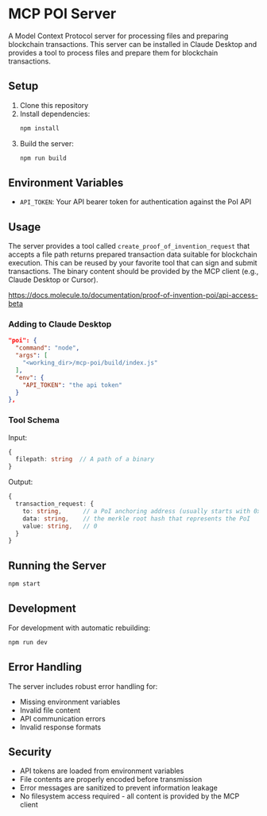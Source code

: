 # MCP POI Server

A Model Context Protocol server for processing files and preparing blockchain transactions. This server can be installed in Claude Desktop and provides a tool to process files and prepare them for blockchain transactions.

## Setup

1. Clone this repository
2. Install dependencies:
   ```bash
   npm install
   ```
3. Build the server:
   ```bash
   npm run build
   ```

## Environment Variables

- `API_TOKEN`: Your API bearer token for authentication against the PoI API


## Usage

The server provides a tool called `create_proof_of_invention_request` that accepts a file path returns prepared transaction data suitable for blockchain execution. This can be reused by your favorite tool that can sign and submit transactions.  The binary content should be provided by the MCP client (e.g., Claude Desktop or Cursor). 

https://docs.molecule.to/documentation/proof-of-invention-poi/api-access-beta

### Adding to Claude Desktop

```json
"poi": {
  "command": "node",
  "args": [
    "<working_dir>/mcp-poi/build/index.js"
  ],
  "env": {
    "API_TOKEN": "the api token"
  }
},
```

### Tool Schema

Input:
```typescript
{
  filepath: string  // A path of a binary
}
```

Output:
```typescript
{
  transaction_request: {
    to: string,      // a PoI anchoring address (usually starts with 0x1dea)
    data: string,    // the merkle root hash that represents the PoI
    value: string,   // 0
  }
}
```

## Running the Server

```bash
npm start
```

## Development

For development with automatic rebuilding:

```bash
npm run dev
```

## Error Handling

The server includes robust error handling for:
- Missing environment variables
- Invalid file content
- API communication errors
- Invalid response formats

## Security

- API tokens are loaded from environment variables
- File contents are properly encoded before transmission
- Error messages are sanitized to prevent information leakage
- No filesystem access required - all content is provided by the MCP client 